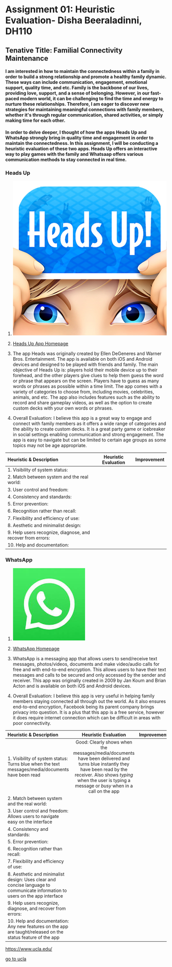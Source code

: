 # Assignment 01: Heuristic Evaluation- Disha Beeraladinni, DH110

## Tenative Title: Familial Connectivity Maintenance 

#### I am interested in how to maintain the connectedness within a family in order to build a strong relationship and promote a healthy family dynamic. These ways can include communication, engagement, emotional support, quality time, and etc. Family is the backbone of our lives, providing love, support, and a sense of belonging. However, in our fast-paced modern world, it can be challenging to find the time and energy to nurture these relationships. Therefore, I am eager to discover new strategies for maintaining meaningful connections with family members, whether it's through regular communication, shared activities, or simply making time for each other. 

#### In order to delve deeper, I thought of how the apps Heads Up and WhatsApp strongly bring in quality time and engagement in order to maintain the connectedness. In this assignment, I will be conducting a heuristic evaluation of these two apps. Heads Up offers an interactive way to play games with the family and Whatsaap offers various communication methods to stay connected in real time.

### Heads Up

1) ![heads up screenshot](unnamed.jpg)

2) [Heads Up App Homepage](https://play.google.com/store/apps/details?id=com.wb.headsup&hl=en_US&gl=US&pli=1)

3) The app Heads was originally created by Ellen DeGeneres and Warner Bros. Entertainment. The app is available on both iOS and Android devices and designed to be played with friends and family. The main objective of Heads Up is: players hold their mobile device up to their forehead, and the other players give clues to help them guess the word or phrase that appears on the screen. Players have to guess as many words or phrases as possible within a time limit. The app comes with a variety of categories to choose from, including movies, celebrities, animals, and etc. The app also includes features such as the ability to record and share gameplay videos, as well as the option to create custom decks with your own words or phrases.

4) Overall Evaluation: I believe this app is a great way to engage and connect with family members as it offers a wide range of categories and the ability to create custom decks. It is a great party game or icebreaker in social settings enabling communication and strong engagement. The app is easy to navigate but can be limited to certain age groups as some topics may not be age appropriate. 


| Heuristic & Description | Heuristic Evaluation | Improvement
| :---                    |    :----:            |          ---: |
|1. Visibility of system status: |                |               |
|2. Match between system and the real world: |                |               |
|3. User control and freedom: |                |               |
|4. Consistency and standards: |                |               |
|5. Error prevention: |                |               |
|6. Recognition rather than recall: |                |               |
|7. Flexibility and efficiency of use: |                |               |
|8. Aesthetic and minimalist design: |                |               |
|9. Help users recognize, diagnose, and recover from errors: |                |               |
|10. Help and documentation: |                |               |

### WhatsApp

1) ![heads up screenshot](download.jpg)

2) [WhatsApp Homepage](https://www.whatsapp.com/)

3) WhatsApp is a messaging app that allows users to send/receive text messages, photos/videos, documents and make video/audio calls for free and with end-to-end encryption. This allows users to have their text messages and calls to be secured and only accessed by the sender and receiver. This app was originally created in 2009 by Jan Koum and Brian Acton and is available on both iOS and Android devices.

4) Overall Evaluation: I believe this app is very useful in helping family members staying connected all through out the world. As it also ensures end-to-end encryption, Facebook being its parent company brings privacy into question. It is a plus that this app is a free service, however it does require internet connection which can be difficult in areas with poor connectivity. 

| Heuristic & Description | Heuristic Evaluation | Improvement
| :---                    |    :----:            |          ---: |
|1. Visibility of system status: Turns blue when the text messages/media/documents have been read | Good: Clearly shows when the messages/media/documents have been delivered and turns blue instantly they have been read by the receiver. Also shows _typing_ when the user is typing a message or _busy_ when in a call on the app                |               |
|2. Match between system and the real world: |                |               |
|3. User control and freedom: Allows users to navigate easy on the interface |                |               |
|4. Consistency and standards:  |                |               |
|5. Error prevention: |                |               |
|6. Recognition rather than recall: |                |               |
|7. Flexibility and efficiency of use: |                |               |
|8. Aesthetic and minimalist design: Uses clear and concise language to communicate information to users on the app interface |                |               |
|9. Help users recognize, diagnose, and recover from errors: |                |               |
|10. Help and documentation: Any new features on the app are taught/released on the status feature of the app |                |               |




https://www.ucla.edu/

[go to ucla](https://www.ucla.edu/)
